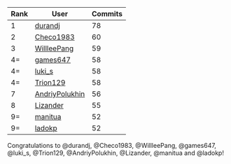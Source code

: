 | Rank | User | Commits |
|------|------|---------|
|1|[durandj](https://github.com/durandj)|78|
|2|[Checo1983](https://github.com/Checo1983)|60|
|3|[WillleePang](https://github.com/WillleePang)|59|
|4=|[games647](https://github.com/games647)|58|
|4=|[luki_s](https://github.com/luki_s)|58|
|4=|[Trion129](https://github.com/Trion129)|58|
|7|[AndriyPolukhin](https://github.com/AndriyPolukhin)|56|
|8|[Lizander](https://github.com/Lizander)|55|
|9=|[manitua](https://github.com/manitua)|52|
|9=|[ladokp](https://github.com/ladokp)|52|

Congratulations to @durandj, @Checo1983, @WillleePang, @games647, @luki_s, @Trion129, @AndriyPolukhin, @Lizander, @manitua and @ladokp!